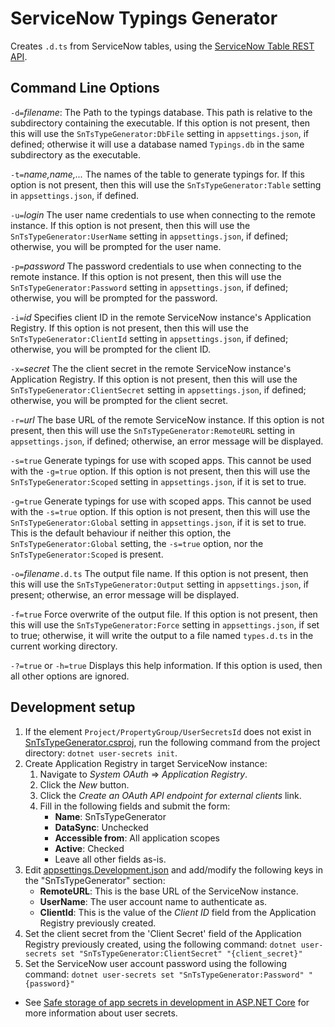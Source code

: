 # ServiceNow Typings Generator

Creates `.d.ts` from ServiceNow tables, using the [ServiceNow Table REST API](https://developer.servicenow.com/dev.do#!/reference/api/utah/rest/c_TableAPI).

## Command Line Options

`-d=`*filename*: The Path to the typings database.
This path is relative to the subdirectory containing the executable.
If this option is not present, then this will use the `SnTsTypeGenerator:DbFile` setting in `appsettings.json`, if defined; otherwise it will use a database named `Typings.db` in the same subdirectory as the executable.

`-t=`*name,name,...*
The names of the table to generate typings for.
If this option is not present, then this will use the `SnTsTypeGenerator:Table` setting in `appsettings.json`, if defined.

`-u=`*login*
The user name credentials to use when connecting to the remote instance.
If this option is not present, then this will use the `SnTsTypeGenerator:UserName` setting in `appsettings.json`, if defined; otherwise, you will be prompted for the user name.

`-p=`*password*
The password credentials to use when connecting to the remote instance.
If this option is not present, then this will use the `SnTsTypeGenerator:Password` setting in `appsettings.json`, if defined; otherwise, you will be prompted for the password.

`-i=`*id*
Specifies client ID in the remote ServiceNow instance's Application Registry.
If this option is not present, then this will use the `SnTsTypeGenerator:ClientId` setting in `appsettings.json`, if defined; otherwise, you will be prompted for the client ID.

`-x=`*secret*
The the client secret in the remote ServiceNow instance's Application Registry.
If this option is not present, then this will use the `SnTsTypeGenerator:ClientSecret` setting in `appsettings.json`, if defined; otherwise, you will be prompted for the client secret.

`-r=`*url*
The base URL of the remote ServiceNow instance.
If this option is not present, then this will use the `SnTsTypeGenerator:RemoteURL` setting in `appsettings.json`, if defined; otherwise, an error message will be displayed.

`-s=true`
Generate typings for use with scoped apps.
This cannot be used with the `-g=true` option.
If this option is not present, then this will use the `SnTsTypeGenerator:Scoped` setting in `appsettings.json`, if it is set to true.

`-g=true`
Generate typings for use with scoped apps.
This cannot be used with the `-s=true` option.
If this option is not present, then this will use the `SnTsTypeGenerator:Global` setting in `appsettings.json`, if it is set to true.
This is the default behaviour if neither this option, the `SnTsTypeGenerator:Global` setting, the `-s=true` option, nor the `SnTsTypeGenerator:Scoped` is present.

`-o=`*filename*`.d.ts`
The output file name.
If this option is not present, then this will use the `SnTsTypeGenerator:Output` setting in `appsettings.json`, if present; otherwise, an error message will be displayed.

`-f=true`
Force overwrite of the output file.
If this option is not present, then this will use the `SnTsTypeGenerator:Force` setting in `appsettings.json`, if set to true; otherwise, it will write the output to a file named `types.d.ts` in the current working directory.

`-?=true`
  or
`-h=true`
Displays this help information.
If this option is used, then all other options are ignored.

## Development setup

1. If the element `Project/PropertyGroup/UserSecretsId` does not exist in [SnTsTypeGenerator.csproj](./SnTsTypeGenerator.csproj), run the following command from the project directory: `dotnet user-secrets init`.
2. Create Application Registry in target ServiceNow instance:
   1. Navigate to *System OAuth* => *Application Registry*.
   2. Click the *New* button.
   3. Click the *Create an OAuth API endpoint for external clients* link.
   4. Fill in the following fields and submit the form:
      - **Name**: SnTsTypeGenerator
      - **DataSync**: Unchecked
      - **Accessible from**: All application scopes
      - **Active**: Checked
      - Leave all other fields as-is.
3. Edit [appsettings.Development.json](./appsettings.Development.json) and add/modify the following keys in the "SnTsTypeGenerator" section:
   - **RemoteURL**: This is the base URL of the ServiceNow instance.
   - **UserName**: The user account name to authenticate as.
   - **ClientId**: This is the value of the *Client ID* field from the Application Registry previously created.
4. Set the client secret from the 'Client Secret' field of the Application Registry previously created, using the following command: `dotnet user-secrets set "SnTsTypeGenerator:ClientSecret" "{client_secret}"`
5. Set the ServiceNow user account password using the following command: `dotnet user-secrets set "SnTsTypeGenerator:Password" "{password}"`

- See [Safe storage of app secrets in development in ASP.NET Core](https://learn.microsoft.com/en-us/aspnet/core/security/app-secrets) for more information about user secrets.
